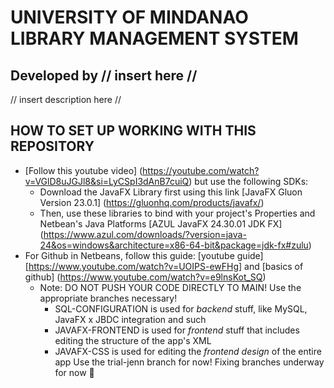 # UNIVERSITY OF MINDANAO LIBRARY MANAGEMENT SYSTEM
## Developed by // insert here //
// insert description here //

## HOW TO SET UP WORKING WITH THIS REPOSITORY
- [Follow this youtube video] (https://youtube.com/watch?v=VGlD8uJGJl8&si=LyCSpI3dAnB7cuiQ) but use the following SDKs:
  - Download the JavaFX Library first using this link [JavaFX Gluon Version 23.0.1] (https://gluonhq.com/products/javafx/)
  - Then, use these libraries to bind with your project's Properties and Netbean's Java Platforms [AZUL JavaFX 24.30.01 JDK FX] (https://www.azul.com/downloads/?version=java-24&os=windows&architecture=x86-64-bit&package=jdk-fx#zulu)
- For Github in Netbeans, follow this guide: [youtube guide] [https://www.youtube.com/watch?v=UOIPS-ewFHg] and [basics of github] (https://www.youtube.com/watch?v=e9lnsKot_SQ)
  - Note: DO NOT PUSH YOUR CODE DIRECTLY TO MAIN! Use the appropriate branches necessary!
    - SQL-CONFIGURATION is used for *backend* stuff, like MySQL, JavaFX x JBDC integration and such
    - JAVAFX-FRONTEND is used for *frontend* stuff that includes editing the structure of the app's XML
    - JAVAFX-CSS is used for editing the *frontend design* of the entire app 
Use the trial-jenn branch for now! Fixing branches underway for now 🙏
